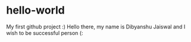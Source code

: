 # hello-world
My first github project :)
Hello there, my name is Dibyanshu Jaiswal and I wish to be successful person (:
